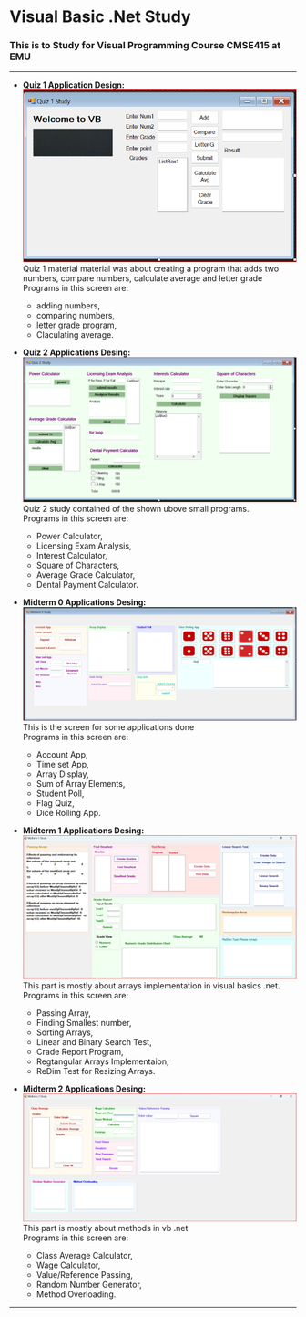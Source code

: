 # Visual Basic .Net Study
### This is to Study for Visual Programming Course CMSE415 at EMU <br> 
---

- **Quiz 1 Application Design:** <br>
![Quiz 1 Applications](https://github.com/alshubati99/Visual-Basic-.Net-Study/blob/main/Quiz1.png) <br>
Quiz 1 material material was about creating a program that adds two numbers, compare numbers, calculate average and letter grade <br>
Programs in this screen are:
  - adding numbers,
  - comparing numbers,
  - letter grade program,
  - Claculating average.
    

- **Quiz 2 Applications Desing:** <br>
![Quiz 2 Applications](https://github.com/alshubati99/Visual-Basic-.Net-Study/blob/main/Quiz2.png) <br>
Quiz 2 study contained of the shown ubove small programs. <br>
Programs in this screen are:
  - Power Calculator,
  - Licensing Exam Analysis,
  - Interest Calculator,
  - Square of Characters,
  - Average Grade Calculator,
  - Dental Payment Calculator.

  
- **Midterm 0 Applications Desing:** <br>
![Midterm 0 Applications](https://github.com/alshubati99/Visual-Basic-.Net-Study/blob/main/Midterm0.png) <br>
This is the screen for some applications done <br>
Programs in this screen are:
  - Account App,
  - Time set App,
  - Array Display,
  - Sum of Array Elements,
  - Student Poll,
  - Flag Quiz,
  - Dice Rolling App.

  
- **Midterm 1 Applications Desing:** <br>
![Medterm 1 Applications](https://github.com/alshubati99/Visual-Basic-.Net-Study/blob/main/Midterm1.png) <br>
This part is mostly about arrays implementation in visual basics .net. <br>
Programs in this screen are:
  - Passing Array,
  - Finding Smallest number,
  - Sorting Arrays,
  - Linear and Binary Search Test,
  - Crade Report Program,
  - Regtangular Arrays Implementaion,
  - ReDim Test for Resizing Arrays.

  
- **Midterm 2 Applications Desing:** <br>
![Midterm 2 Applications](https://github.com/alshubati99/Visual-Basic-.Net-Study/blob/main/Midterm2.png) <br>
This part is mostly about methods in vb .net <br> 
Programs in this screen are:
  - Class Average Calculator,
  - Wage Calculator,
  - Value/Reference Passing,
  - Random Number Generator,
  - Method Overloading.
    
---

